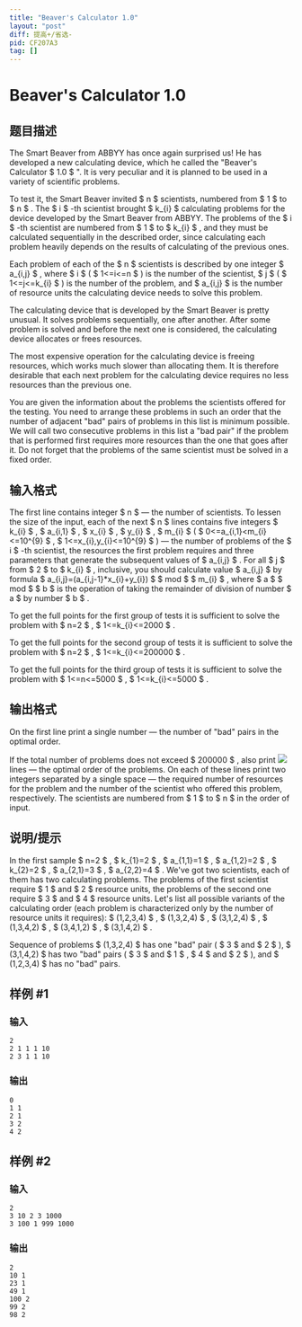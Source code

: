 ```yaml
---
title: "Beaver's Calculator 1.0"
layout: "post"
diff: 提高+/省选-
pid: CF207A3
tag: []
---
```


# Beaver's Calculator 1.0

## 题目描述

The Smart Beaver from ABBYY has once again surprised us! He has developed a new calculating device, which he called the "Beaver's Calculator $ 1.0 $ ". It is very peculiar and it is planned to be used in a variety of scientific problems.

To test it, the Smart Beaver invited $ n $ scientists, numbered from $ 1 $ to $ n $ . The $ i $ -th scientist brought $ k_{i} $ calculating problems for the device developed by the Smart Beaver from ABBYY. The problems of the $ i $ -th scientist are numbered from $ 1 $ to $ k_{i} $ , and they must be calculated sequentially in the described order, since calculating each problem heavily depends on the results of calculating of the previous ones.

Each problem of each of the $ n $ scientists is described by one integer $ a_{i,j} $ , where $ i $ ( $ 1<=i<=n $ ) is the number of the scientist, $ j $ ( $ 1<=j<=k_{i} $ ) is the number of the problem, and $ a_{i,j} $ is the number of resource units the calculating device needs to solve this problem.

The calculating device that is developed by the Smart Beaver is pretty unusual. It solves problems sequentially, one after another. After some problem is solved and before the next one is considered, the calculating device allocates or frees resources.

The most expensive operation for the calculating device is freeing resources, which works much slower than allocating them. It is therefore desirable that each next problem for the calculating device requires no less resources than the previous one.

You are given the information about the problems the scientists offered for the testing. You need to arrange these problems in such an order that the number of adjacent "bad" pairs of problems in this list is minimum possible. We will call two consecutive problems in this list a "bad pair" if the problem that is performed first requires more resources than the one that goes after it. Do not forget that the problems of the same scientist must be solved in a fixed order.

## 输入格式

The first line contains integer $ n $ — the number of scientists. To lessen the size of the input, each of the next $ n $ lines contains five integers $ k_{i} $ , $ a_{i,1} $ , $ x_{i} $ , $ y_{i} $ , $ m_{i} $ ( $ 0<=a_{i,1}<m_{i}<=10^{9} $ , $ 1<=x_{i},y_{i}<=10^{9} $ ) — the number of problems of the $ i $ -th scientist, the resources the first problem requires and three parameters that generate the subsequent values of $ a_{i,j} $ . For all $ j $ from $ 2 $ to $ k_{i} $ , inclusive, you should calculate value $ a_{i,j} $ by formula $ a_{i,j}=(a_{i,j-1}*x_{i}+y_{i}) $ $ mod $ $ m_{i} $ , where $ a $ $ mod $ $ b $ is the operation of taking the remainder of division of number $ a $ by number $ b $ .

To get the full points for the first group of tests it is sufficient to solve the problem with $ n=2 $ , $ 1<=k_{i}<=2000 $ .

To get the full points for the second group of tests it is sufficient to solve the problem with $ n=2 $ , $ 1<=k_{i}<=200000 $ .

To get the full points for the third group of tests it is sufficient to solve the problem with $ 1<=n<=5000 $ , $ 1<=k_{i}<=5000 $ .

## 输出格式

On the first line print a single number — the number of "bad" pairs in the optimal order.

If the total number of problems does not exceed $ 200000 $ , also print ![](https://cdn.luogu.com.cn/upload/vjudge_pic/CF207A3/164f25ac652d4daff28e37b1d12b21721c94c6e1.png) lines — the optimal order of the problems. On each of these lines print two integers separated by a single space — the required number of resources for the problem and the number of the scientist who offered this problem, respectively. The scientists are numbered from $ 1 $ to $ n $ in the order of input.

## 说明/提示

In the first sample $ n=2 $ , $ k_{1}=2 $ , $ a_{1,1}=1 $ , $ a_{1,2}=2 $ , $ k_{2}=2 $ , $ a_{2,1}=3 $ , $ a_{2,2}=4 $ . We've got two scientists, each of them has two calculating problems. The problems of the first scientist require $ 1 $ and $ 2 $ resource units, the problems of the second one require $ 3 $ and $ 4 $ resource units. Let's list all possible variants of the calculating order (each problem is characterized only by the number of resource units it requires): $ (1,2,3,4) $ , $ (1,3,2,4) $ , $ (3,1,2,4) $ , $ (1,3,4,2) $ , $ (3,4,1,2) $ , $ (3,1,4,2) $ .

Sequence of problems $ (1,3,2,4) $ has one "bad" pair ( $ 3 $ and $ 2 $ ), $ (3,1,4,2) $ has two "bad" pairs ( $ 3 $ and $ 1 $ , $ 4 $ and $ 2 $ ), and $ (1,2,3,4) $ has no "bad" pairs.

## 样例 #1

### 输入

```
2
2 1 1 1 10
2 3 1 1 10

```

### 输出

```
0
1 1
2 1
3 2
4 2

```

## 样例 #2

### 输入

```
2
3 10 2 3 1000
3 100 1 999 1000

```

### 输出

```
2
10 1
23 1
49 1
100 2
99 2
98 2

```

